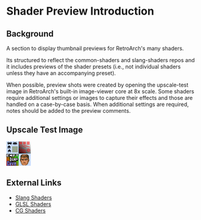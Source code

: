 # Shader Preview Introduction

## Background
A section to display thumbnail previews for RetroArch's many shaders.

Its structured to reflect the common-shaders and slang-shaders repos and it includes previews of the shader presets (i.e., not individual shaders unless they have an accompanying preset).

When possible, preview shots were created by opening the upscale-test image in RetroArch's built-in image-viewer core at 8x scale. Some shaders require additional settings or images to capture their effects and those are handled on a case-by-case basis. When additional settings are required, notes should be added to the preview comments.

## Upscale Test Image
![](../image/shader/upscale-test.png)

## External Links

* [Slang Shaders](https://github.com/libretro/slang-shaders)
* [GLSL Shaders](https://github.com/libretro/glsl-shaders)
* [CG Shaders](https://github.com/libretro/common-shaders)
